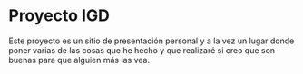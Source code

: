 # Proyecto IGD
Este proyecto es un sitio de presentación personal y a la vez un lugar donde poner varias de las cosas que he hecho y que realizaré si creo que son buenas para que alguien más las vea.
